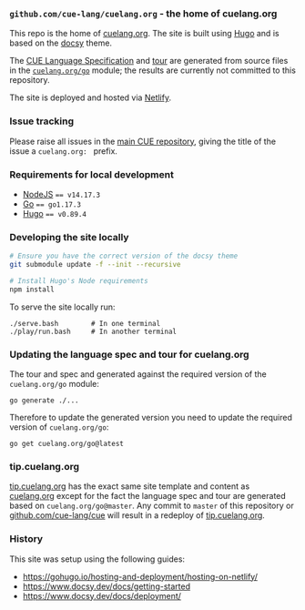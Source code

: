### `github.com/cue-lang/cuelang.org` - the home of cuelang.org

This repo is the home of [cuelang.org](https://cuelang.org). The site is built using [Hugo](https://gohugo.io/) and is
based on the [docsy](https://www.docsy.dev/) theme.

The [CUE Language Specification](https://cuelang.org/docs/references/spec/) and
[tour](https://cuelang.org/docs/tutorials/tour/intro/) are generated from source files in the
[`cuelang.org/go`](https://pkg.go.dev/mod/cuelang.org/go) module; the results are currently not committed to this
repository.

The site is deployed and hosted via [Netlify](https://www.netlify.com/).

### Issue tracking

Please raise all issues in the [main CUE
repository](https://github.com/cue-lang/cue/issues), giving the title of the
issue a `cuelang.org: ` prefix.

### Requirements for local development

* [NodeJS](https://nodejs.org/) `== v14.17.3`
* [Go](https://golang.org/dl/) `== go1.17.3`
* [Hugo](https://github.com/gohugoio/hugo/releases) `== v0.89.4`

### Developing the site locally

```bash
# Ensure you have the correct version of the docsy theme
git submodule update -f --init --recursive

# Install Hugo's Node requirements
npm install
```

To serve the site locally run:

```
./serve.bash        # In one terminal
./play/run.bash     # In another terminal
```

### Updating the language spec and tour for cuelang.org

The tour and spec and generated against the required version of the `cuelang.org/go` module:

```
go generate ./...
```

Therefore to update the generated version you need to update the required version of `cuelang.org/go`:

```
go get cuelang.org/go@latest
```

### tip.cuelang.org

[tip.cuelang.org](https://tip.cuelang.org/) has the exact same site template and content as
[cuelang.org](https://cuelang.org) except for the fact the language spec and tour are generated based on
`cuelang.org/go@master`. Any commit to `master` of this repository or
[github.com/cue-lang/cue](https://github.com/cue-lang/cue) will result in a redeploy of
[tip.cuelang.org](https://tip.cuelang.org).

### History

This site was setup using the following guides:

* https://gohugo.io/hosting-and-deployment/hosting-on-netlify/
* https://www.docsy.dev/docs/getting-started
* https://www.docsy.dev/docs/deployment/

